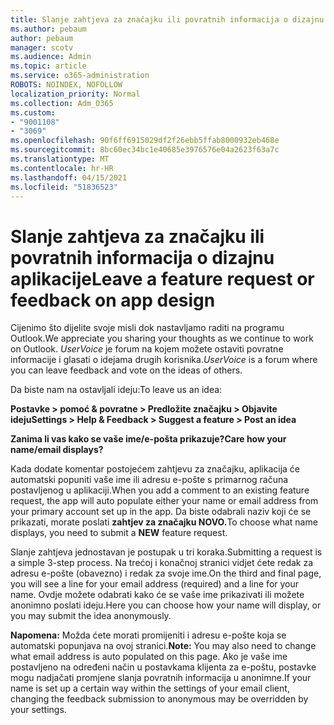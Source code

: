 ```yaml
---
title: Slanje zahtjeva za značajku ili povratnih informacija o dizajnu aplikacije
ms.author: pebaum
author: pebaum
manager: scotv
ms.audience: Admin
ms.topic: article
ms.service: o365-administration
ROBOTS: NOINDEX, NOFOLLOW
localization_priority: Normal
ms.collection: Adm_O365
ms.custom:
- "9001108"
- "3069"
ms.openlocfilehash: 90f6ff6915029df2f26ebb5ffab8000932eb468e
ms.sourcegitcommit: 8bc60ec34bc1e40685e3976576e04a2623f63a7c
ms.translationtype: MT
ms.contentlocale: hr-HR
ms.lasthandoff: 04/15/2021
ms.locfileid: "51836523"
---
```

# <a name="leave-a-feature-request-or-feedback-on-app-design"></a><span data-ttu-id="27009-102">Slanje zahtjeva za značajku ili povratnih informacija o dizajnu aplikacije</span><span class="sxs-lookup"><span data-stu-id="27009-102">Leave a feature request or feedback on app design</span></span>

<span data-ttu-id="27009-103">Cijenimo što dijelite svoje misli dok nastavljamo raditi na programu Outlook.</span><span class="sxs-lookup"><span data-stu-id="27009-103">We appreciate you sharing your thoughts as we continue to work on Outlook.</span></span> <span data-ttu-id="27009-104">*UserVoice* je forum na kojem možete ostaviti povratne informacije i glasati o idejama drugih korisnika.</span><span class="sxs-lookup"><span data-stu-id="27009-104">*UserVoice* is a forum where you can leave feedback and vote on the ideas of others.</span></span>  

<span data-ttu-id="27009-105">Da biste nam na ostavljali ideju:</span><span class="sxs-lookup"><span data-stu-id="27009-105">To leave us an idea:</span></span> 

<span data-ttu-id="27009-106">**Postavke > pomoć & povratne > Predložite značajku > Objavite ideju**</span><span class="sxs-lookup"><span data-stu-id="27009-106">**Settings > Help & Feedback > Suggest a feature > Post an idea**</span></span> 

<span data-ttu-id="27009-107">**Zanima li vas kako se vaše ime/e-pošta prikazuje?**</span><span class="sxs-lookup"><span data-stu-id="27009-107">**Care how your name/email displays?**</span></span>

<span data-ttu-id="27009-108">Kada dodate komentar postojećem zahtjevu za značajku, aplikacija će automatski popuniti vaše ime ili adresu e-pošte s primarnog računa postavljenog u aplikaciji.</span><span class="sxs-lookup"><span data-stu-id="27009-108">When you add a comment to an existing feature request, the app will auto populate either your name or email address from your primary account set up in the app.</span></span> <span data-ttu-id="27009-109">Da biste odabrali naziv koji će se prikazati, morate poslati **zahtjev za značajku NOVO.**</span><span class="sxs-lookup"><span data-stu-id="27009-109">To choose what name displays, you need to submit a **NEW** feature request.</span></span> 

<span data-ttu-id="27009-110">Slanje zahtjeva jednostavan je postupak u tri koraka.</span><span class="sxs-lookup"><span data-stu-id="27009-110">Submitting a request is a simple 3-step process.</span></span> <span data-ttu-id="27009-111">Na trećoj i konačnoj stranici vidjet ćete redak za adresu e-pošte (obavezno) i redak za svoje ime.</span><span class="sxs-lookup"><span data-stu-id="27009-111">On the third and final page, you will see a line for your email address (required) and a line for your name.</span></span> <span data-ttu-id="27009-112">Ovdje možete odabrati kako će se vaše ime prikazivati ili možete anonimno poslati ideju.</span><span class="sxs-lookup"><span data-stu-id="27009-112">Here you can choose how your name will display, or you may submit the idea anonymously.</span></span> 

<span data-ttu-id="27009-113">**Napomena:** Možda ćete morati promijeniti i adresu e-pošte koja se automatski popunjava na ovoj stranici.</span><span class="sxs-lookup"><span data-stu-id="27009-113">**Note:** You may also need to change what email address is auto populated on this page.</span></span> <span data-ttu-id="27009-114">Ako je vaše ime postavljeno na određeni način u postavkama klijenta za e-poštu, postavke mogu nadjačati promjene slanja povratnih informacija u anonimne.</span><span class="sxs-lookup"><span data-stu-id="27009-114">If your name is set up a certain way within the settings of your email client, changing the feedback submission to anonymous may be overridden by your settings.</span></span> 
